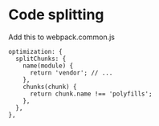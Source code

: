 # Code splitting

Add this to webpack.common.js

    optimization: {
      splitChunks: {
        name(module) {
          return 'vendor'; // ...
        },
        chunks(chunk) {
          return chunk.name !== 'polyfills';
        },
      },
    },
